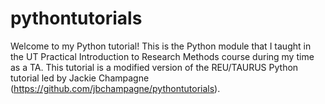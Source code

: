 # pythontutorials

Welcome to my Python tutorial! This is the Python module that I taught in the UT Practical Introduction to Research Methods course during my time as a TA. This tutorial is a modified version of the REU/TAURUS Python tutorial led by Jackie Champagne (https://github.com/jbchampagne/pythontutorials).

